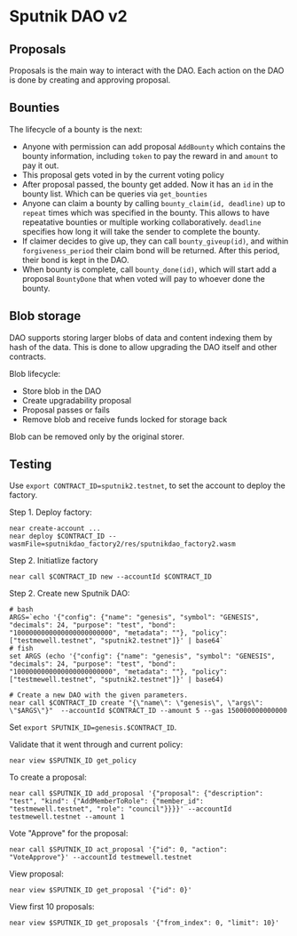 # Sputnik DAO v2

## Proposals

Proposals is the main way to interact with the DAO.
Each action on the DAO is done by creating and approving proposal.


## Bounties

The lifecycle of a bounty is the next:

 - Anyone with permission can add proposal `AddBounty` which contains the bounty information, including `token` to pay the reward in and `amount` to pay it out.
 - This proposal gets voted in by the current voting policy
 - After proposal passed, the bounty get added. Now it has an `id` in the bounty list. Which can be queries via `get_bounties`
 - Anyone can claim a bounty by calling `bounty_claim(id, deadline)` up to `repeat` times which was specified in the bounty. This allows to have repeatative bounties or multiple working collaboratively. `deadline` specifies how long it will take the sender to complete the bounty.
 - If claimer decides to give up, they can call `bounty_giveup(id)`, and within `forgiveness_period` their claim bond will be returned. After this period, their bond is kept in the DAO.
 - When bounty is complete, call `bounty_done(id)`, which will start add a proposal `BountyDone` that when voted will pay to whoever done the bounty.

## Blob storage

DAO supports storing larger blobs of data and content indexing them by hash of the data.
This is done to allow upgrading the DAO itself and other contracts.

Blob lifecycle:
 - Store blob in the DAO
 - Create upgradability proposal
 - Proposal passes or fails
 - Remove blob and receive funds locked for storage back

Blob can be removed only by the original storer.

## Testing

Use `export CONTRACT_ID=sputnik2.testnet`, to set the account to deploy the factory.

Step 1. Deploy factory:
```
near create-account ...
near deploy $CONTRACT_ID --wasmFile=sputnikdao_factory2/res/sputnikdao_factory2.wasm
```

Step 2. Initiatlize factory
```
near call $CONTRACT_ID new --accountId $CONTRACT_ID
```

Step 2. Create new Sputnik DAO:
```
# bash
ARGS=`echo '{"config": {"name": "genesis", "symbol": "GENESIS", "decimals": 24, "purpose": "test", "bond": "1000000000000000000000000", "metadata": ""}, "policy": ["testmewell.testnet", "sputnik2.testnet"]}' | base64`
# fish
set ARGS (echo '{"config": {"name": "genesis", "symbol": "GENESIS", "decimals": 24, "purpose": "test", "bond": "1000000000000000000000000", "metadata": ""}, "policy": ["testmewell.testnet", "sputnik2.testnet"]}' | base64)

# Create a new DAO with the given parameters.
near call $CONTRACT_ID create "{\"name\": \"genesis\", \"args\": \"$ARGS\"}"  --accountId $CONTRACT_ID --amount 5 --gas 150000000000000
```

Set `export SPUTNIK_ID=genesis.$CONTRACT_ID`.

Validate that it went through and current policy:
```
near view $SPUTNIK_ID get_policy
```

To create a proposal:
```
near call $SPUTNIK_ID add_proposal '{"proposal": {"description": "test", "kind": {"AddMemberToRole": {"member_id": "testmewell.testnet", "role": "council"}}}}' --accountId testmewell.testnet --amount 1
```

Vote "Approve" for the proposal:
```
near call $SPUTNIK_ID act_proposal '{"id": 0, "action": "VoteApprove"}' --accountId testmewell.testnet
```

View proposal:
```
near view $SPUTNIK_ID get_proposal '{"id": 0}'
```

View first 10 proposals:
```
near view $SPUTNIK_ID get_proposals '{"from_index": 0, "limit": 10}'
```

